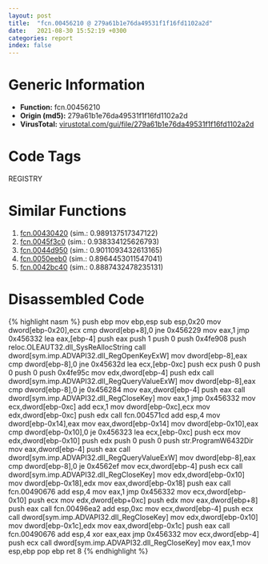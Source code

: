 ```yaml
---
layout: post
title:  "fcn.00456210 @ 279a61b1e76da49531f1f16fd1102a2d"
date:   2021-08-30 15:52:19 +0300
categories: report
index: false
---
```


# Generic Information
- **Function:** fcn.00456210
- **Origin (md5):** 279a61b1e76da49531f1f16fd1102a2d
- **VirusTotal:** [virustotal.com/gui/file/279a61b1e76da49531f1f16fd1102a2d][virustotal_ref]

# Code Tags
<span class="tag" id="REGISTRY">REGISTRY</span>


# Similar Functions

1. [fcn.00430420][similar_1_ref] (sim.: 0.989137517347122)
2. [fcn.0045f3c0][similar_2_ref] (sim.: 0.938334125626793)
3. [fcn.0044d950][similar_3_ref] (sim.: 0.9011093432613165)
4. [fcn.0050eeb0][similar_4_ref] (sim.: 0.8964453011547041)
5. [fcn.0042bc40][similar_5_ref] (sim.: 0.8887432478235131)


# Disassembled Code

{% highlight nasm %}
push ebp
mov ebp,esp
sub esp,0x20
mov dword[ebp-0x20],ecx
cmp dword[ebp+8],0
jne 0x456229
mov eax,1
jmp 0x456332
lea eax,[ebp-4]
push eax
push 1
push 0
push 0x4fe908
push reloc.OLEAUT32.dll_SysReAllocString
call dword[sym.imp.ADVAPI32.dll_RegOpenKeyExW]
mov dword[ebp-8],eax
cmp dword[ebp-8],0
jne 0x45632d
lea ecx,[ebp-0xc]
push ecx
push 0
push 0
push 0
push 0x4fe95c
mov edx,dword[ebp-4]
push edx
call dword[sym.imp.ADVAPI32.dll_RegQueryValueExW]
mov dword[ebp-8],eax
cmp dword[ebp-8],0
je 0x456284
mov eax,dword[ebp-4]
push eax
call dword[sym.imp.ADVAPI32.dll_RegCloseKey]
mov eax,1
jmp 0x456332
mov ecx,dword[ebp-0xc]
add ecx,1
mov dword[ebp-0xc],ecx
mov edx,dword[ebp-0xc]
push edx
call fcn.004571cd
add esp,4
mov dword[ebp-0x14],eax
mov eax,dword[ebp-0x14]
mov dword[ebp-0x10],eax
cmp dword[ebp-0x10],0
je 0x456323
lea ecx,[ebp-0xc]
push ecx
mov edx,dword[ebp-0x10]
push edx
push 0
push 0
push str.ProgramW6432Dir
mov eax,dword[ebp-4]
push eax
call dword[sym.imp.ADVAPI32.dll_RegQueryValueExW]
mov dword[ebp-8],eax
cmp dword[ebp-8],0
je 0x4562ef
mov ecx,dword[ebp-4]
push ecx
call dword[sym.imp.ADVAPI32.dll_RegCloseKey]
mov edx,dword[ebp-0x10]
mov dword[ebp-0x18],edx
mov eax,dword[ebp-0x18]
push eax
call fcn.00490676
add esp,4
mov eax,1
jmp 0x456332
mov ecx,dword[ebp-0x10]
push ecx
mov edx,dword[ebp+0xc]
push edx
mov eax,dword[ebp+8]
push eax
call fcn.00496ea2
add esp,0xc
mov ecx,dword[ebp-4]
push ecx
call dword[sym.imp.ADVAPI32.dll_RegCloseKey]
mov edx,dword[ebp-0x10]
mov dword[ebp-0x1c],edx
mov eax,dword[ebp-0x1c]
push eax
call fcn.00490676
add esp,4
xor eax,eax
jmp 0x456332
mov ecx,dword[ebp-4]
push ecx
call dword[sym.imp.ADVAPI32.dll_RegCloseKey]
mov eax,1
mov esp,ebp
pop ebp
ret 8
{% endhighlight %}


[similar_1_ref]: /report/fcn.00430420@279a61b1e76da49531f1f16fd1102a2d
[similar_2_ref]: /report/fcn.0045f3c0@c60344b51fa39a329b92557d24ff7670
[similar_3_ref]: /report/fcn.0044d950@279a61b1e76da49531f1f16fd1102a2d
[similar_4_ref]: /report/fcn.0050eeb0@c60344b51fa39a329b92557d24ff7670
[similar_5_ref]: /report/fcn.0042bc40@279a61b1e76da49531f1f16fd1102a2d
[virustotal_ref]: https://www.virustotal.com/gui/file/279a61b1e76da49531f1f16fd1102a2d